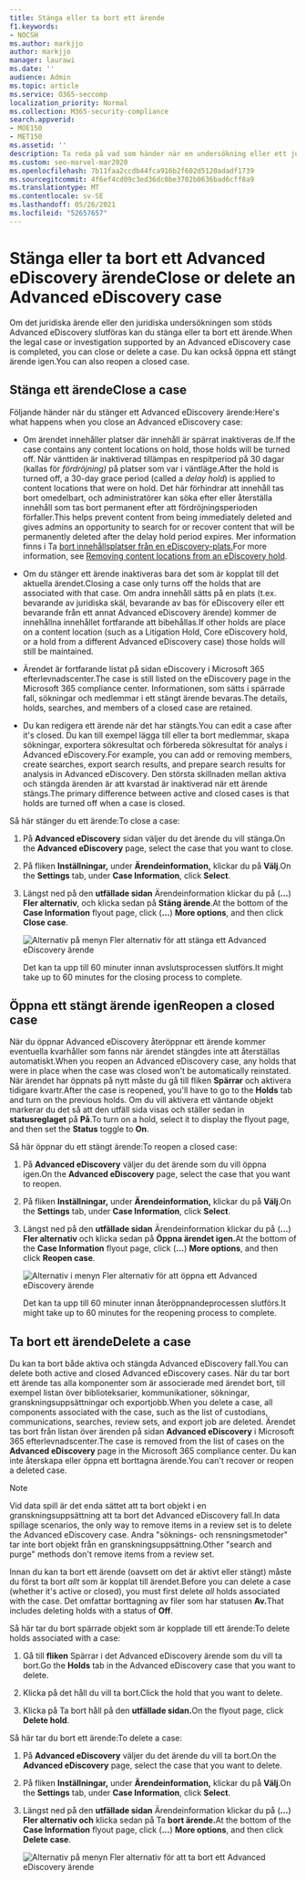 ```yaml
---
title: Stänga eller ta bort ett ärende
f1.keywords:
- NOCSH
ms.author: markjjo
author: markjjo
manager: laurawi
ms.date: ''
audience: Admin
ms.topic: article
ms.service: O365-seccomp
localization_priority: Normal
ms.collection: M365-security-compliance
search.appverid:
- MOE150
- MET150
ms.assetid: ''
description: Ta reda på vad som händer när en undersökning eller ett juridiskt ärende som stöds Advanced eDiscovery ett ärende stängs eller tas bort.
ms.custom: seo-marvel-mar2020
ms.openlocfilehash: 7b11faa2ccdb44fca916b2f602d5120adadf1739
ms.sourcegitcommit: 4f6ef4cd09c3ed36dc0be3702b0636bad6cff8a9
ms.translationtype: MT
ms.contentlocale: sv-SE
ms.lasthandoff: 05/26/2021
ms.locfileid: "52657657"
---
```

# <a name="close-or-delete-an-advanced-ediscovery-case"></a><span data-ttu-id="3dcc2-103">Stänga eller ta bort ett Advanced eDiscovery ärende</span><span class="sxs-lookup"><span data-stu-id="3dcc2-103">Close or delete an Advanced eDiscovery case</span></span>

<span data-ttu-id="3dcc2-104">Om det juridiska ärende eller den juridiska undersökningen som stöds Advanced eDiscovery slutföras kan du stänga eller ta bort ett ärende.</span><span class="sxs-lookup"><span data-stu-id="3dcc2-104">When the legal case or investigation supported by an Advanced eDiscovery case is completed, you can close or delete a case.</span></span> <span data-ttu-id="3dcc2-105">Du kan också öppna ett stängt ärende igen.</span><span class="sxs-lookup"><span data-stu-id="3dcc2-105">You can also reopen a closed case.</span></span>

## <a name="close-a-case"></a><span data-ttu-id="3dcc2-106">Stänga ett ärende</span><span class="sxs-lookup"><span data-stu-id="3dcc2-106">Close a case</span></span>

<span data-ttu-id="3dcc2-107">Följande händer när du stänger ett Advanced eDiscovery ärende:</span><span class="sxs-lookup"><span data-stu-id="3dcc2-107">Here's what happens when you close an Advanced eDiscovery case:</span></span>

- <span data-ttu-id="3dcc2-108">Om ärendet innehåller platser där innehåll är spärrat inaktiveras de.</span><span class="sxs-lookup"><span data-stu-id="3dcc2-108">If the case contains any content locations on hold, those holds will be turned off.</span></span> <span data-ttu-id="3dcc2-109">När vänttiden är inaktiverad tillämpas en respitperiod på 30 dagar (kallas för *fördröjning)* på platser som var i väntläge.</span><span class="sxs-lookup"><span data-stu-id="3dcc2-109">After the hold is turned off, a 30-day grace period (called a *delay hold*) is applied to content locations that were on hold.</span></span> <span data-ttu-id="3dcc2-110">Det här förhindrar att innehåll tas bort omedelbart, och administratörer kan söka efter eller återställa innehåll som tas bort permanent efter att fördröjningsperioden förfaller.</span><span class="sxs-lookup"><span data-stu-id="3dcc2-110">This helps prevent content from being immediately deleted and gives admins an opportunity to search for or recover content that will be permanently deleted after the delay hold period expires.</span></span> <span data-ttu-id="3dcc2-111">Mer information finns i Ta [bort innehållsplatser från en eDiscovery-plats.](create-ediscovery-holds.md#removing-content-locations-from-an-ediscovery-hold)</span><span class="sxs-lookup"><span data-stu-id="3dcc2-111">For more information, see [Removing content locations from an eDiscovery hold](create-ediscovery-holds.md#removing-content-locations-from-an-ediscovery-hold).</span></span>

- <span data-ttu-id="3dcc2-112">Om du stänger ett ärende inaktiveras bara det som är kopplat till det aktuella ärendet.</span><span class="sxs-lookup"><span data-stu-id="3dcc2-112">Closing a case only turns off the holds that are associated with that case.</span></span> <span data-ttu-id="3dcc2-113">Om andra innehåll sätts på en plats (t.ex. bevarande av juridiska skäl, bevarande av bas för eDiscovery eller ett bevarande från ett annat Advanced eDiscovery ärende) kommer de innehållna innehållet fortfarande att bibehållas.</span><span class="sxs-lookup"><span data-stu-id="3dcc2-113">If other holds are place on a content location (such as a Litigation Hold, Core eDiscovery hold, or a hold from a different Advanced eDiscovery case) those holds will still be maintained.</span></span>

- <span data-ttu-id="3dcc2-114">Ärendet är fortfarande listat på sidan eDiscovery i Microsoft 365 efterlevnadscenter.</span><span class="sxs-lookup"><span data-stu-id="3dcc2-114">The case is still listed on the eDiscovery page in the Microsoft 365 compliance center.</span></span> <span data-ttu-id="3dcc2-115">Informationen, som sätts i spärrade fall, sökningar och medlemmar i ett stängt ärende bevaras.</span><span class="sxs-lookup"><span data-stu-id="3dcc2-115">The details, holds, searches, and members of a closed case are retained.</span></span>

- <span data-ttu-id="3dcc2-116">Du kan redigera ett ärende när det har stängts.</span><span class="sxs-lookup"><span data-stu-id="3dcc2-116">You can edit a case after it's closed.</span></span> <span data-ttu-id="3dcc2-117">Du kan till exempel lägga till eller ta bort medlemmar, skapa sökningar, exportera sökresultat och förbereda sökresultat för analys i Advanced eDiscovery.</span><span class="sxs-lookup"><span data-stu-id="3dcc2-117">For example, you can add or removing members, create searches, export search results, and prepare search results for analysis in Advanced eDiscovery.</span></span> <span data-ttu-id="3dcc2-118">Den största skillnaden mellan aktiva och stängda ärenden är att kvarstad är inaktiverad när ett ärende stängs.</span><span class="sxs-lookup"><span data-stu-id="3dcc2-118">The primary difference between active and closed cases is that holds are turned off when a case is closed.</span></span>

<span data-ttu-id="3dcc2-119">Så här stänger du ett ärende:</span><span class="sxs-lookup"><span data-stu-id="3dcc2-119">To close a case:</span></span>

1. <span data-ttu-id="3dcc2-120">På **Advanced eDiscovery** sidan väljer du det ärende du vill stänga.</span><span class="sxs-lookup"><span data-stu-id="3dcc2-120">On the **Advanced eDiscovery** page, select the case that you want to close.</span></span>

2. <span data-ttu-id="3dcc2-121">På fliken **Inställningar,** under **Ärendeinformation,** klickar du på **Välj**.</span><span class="sxs-lookup"><span data-stu-id="3dcc2-121">On the **Settings** tab, under **Case Information**, click **Select**.</span></span>

3. <span data-ttu-id="3dcc2-122">Längst ned på den **utfällade sidan** Ärendeinformation klickar du på (**...**) **Fler alternativ**, och klicka sedan på **Stäng ärende**.</span><span class="sxs-lookup"><span data-stu-id="3dcc2-122">At the bottom of the **Case Information** flyout page, click (**...**) **More options**, and then click **Close case**.</span></span>

   ![Alternativ på menyn Fler alternativ för att stänga ett Advanced eDiscovery ärende](..\Media\CloseAdvancedeDiscoveryCase.png)

   <span data-ttu-id="3dcc2-124">Det kan ta upp till 60 minuter innan avslutsprocessen slutförs.</span><span class="sxs-lookup"><span data-stu-id="3dcc2-124">It might take up to 60 minutes for the closing process to complete.</span></span>

## <a name="reopen-a-closed-case"></a><span data-ttu-id="3dcc2-125">Öppna ett stängt ärende igen</span><span class="sxs-lookup"><span data-stu-id="3dcc2-125">Reopen a closed case</span></span>

<span data-ttu-id="3dcc2-126">När du öppnar Advanced eDiscovery återöppnar ett ärende kommer eventuella kvarhåller som fanns när ärendet stängdes inte att återställas automatiskt.</span><span class="sxs-lookup"><span data-stu-id="3dcc2-126">When you reopen an Advanced eDiscovery case, any holds that were in place when the case was closed won't be automatically reinstated.</span></span> <span data-ttu-id="3dcc2-127">När ärendet har öppnats på nytt måste du gå till fliken **Spärrar** och aktivera tidigare kvartr.</span><span class="sxs-lookup"><span data-stu-id="3dcc2-127">After the case is reopened, you'll have to go to the **Holds** tab and turn on the previous holds.</span></span> <span data-ttu-id="3dcc2-128">Om du vill aktivera ett väntande objekt markerar du det så att den utfäll sida visas och ställer sedan in **statusreglaget** på **På**.</span><span class="sxs-lookup"><span data-stu-id="3dcc2-128">To turn on a hold, select it to display the flyout page, and then set the **Status** toggle to **On**.</span></span>

<span data-ttu-id="3dcc2-129">Så här öppnar du ett stängt ärende:</span><span class="sxs-lookup"><span data-stu-id="3dcc2-129">To reopen a closed case:</span></span>

1. <span data-ttu-id="3dcc2-130">På **Advanced eDiscovery** väljer du det ärende som du vill öppna igen.</span><span class="sxs-lookup"><span data-stu-id="3dcc2-130">On the **Advanced eDiscovery** page, select the case that you want to reopen.</span></span>

2. <span data-ttu-id="3dcc2-131">På fliken **Inställningar,** under **Ärendeinformation,** klickar du på **Välj**.</span><span class="sxs-lookup"><span data-stu-id="3dcc2-131">On the **Settings** tab, under **Case Information**, click **Select**.</span></span>

3. <span data-ttu-id="3dcc2-132">Längst ned på den **utfällade sidan** Ärendeinformation klickar du på (**...**) **Fler alternativ** och klicka sedan på **Öppna ärendet igen.**</span><span class="sxs-lookup"><span data-stu-id="3dcc2-132">At the bottom of the **Case Information** flyout page, click (**...**) **More options**, and then click **Reopen case**.</span></span>

   ![Alternativ i menyn Fler alternativ för att öppna ett Advanced eDiscovery ärende](..\Media\ReopenAdvancedeDiscoveryCase.png)

   <span data-ttu-id="3dcc2-134">Det kan ta upp till 60 minuter innan återöppnandeprocessen slutförs.</span><span class="sxs-lookup"><span data-stu-id="3dcc2-134">It might take up to 60 minutes for the reopening process to complete.</span></span>

## <a name="delete-a-case"></a><span data-ttu-id="3dcc2-135">Ta bort ett ärende</span><span class="sxs-lookup"><span data-stu-id="3dcc2-135">Delete a case</span></span>

<span data-ttu-id="3dcc2-136">Du kan ta bort både aktiva och stängda Advanced eDiscovery fall.</span><span class="sxs-lookup"><span data-stu-id="3dcc2-136">You can delete both active and closed Advanced eDiscovery cases.</span></span> <span data-ttu-id="3dcc2-137">När du tar bort ett ärende tas alla komponenter som är associerade med ärendet bort, till exempel listan över biblioteksarier, kommunikationer, sökningar, granskningsuppsättningar och exportjobb.</span><span class="sxs-lookup"><span data-stu-id="3dcc2-137">When you delete a case, all components associated with the case, such as the list of custodians, communications, searches, review sets, and export job are deleted.</span></span> <span data-ttu-id="3dcc2-138">Ärendet tas bort från listan över ärenden på sidan **Advanced eDiscovery** i Microsoft 365 efterlevnadscenter.</span><span class="sxs-lookup"><span data-stu-id="3dcc2-138">The case is removed from the list of cases on the **Advanced eDiscovery** page in the Microsoft 365 compliance center.</span></span> <span data-ttu-id="3dcc2-139">Du kan inte återskapa eller öppna ett borttagna ärende.</span><span class="sxs-lookup"><span data-stu-id="3dcc2-139">You can't recover or reopen a deleted case.</span></span>

> [!NOTE]
> <span data-ttu-id="3dcc2-140">Vid data spill är det enda sättet att ta bort objekt i en granskningsuppsättning att ta bort det Advanced eDiscovery fall.</span><span class="sxs-lookup"><span data-stu-id="3dcc2-140">In data spillage scenarios, the only way to remove items in a review set is to delete the Advanced eDiscovery case.</span></span> <span data-ttu-id="3dcc2-141">Andra "söknings- och rensningsmetoder" tar inte bort objekt från en granskningsuppsättning.</span><span class="sxs-lookup"><span data-stu-id="3dcc2-141">Other "search and purge" methods don't remove items from a review set.</span></span>

<span data-ttu-id="3dcc2-142">Innan du kan ta bort ett ärende (oavsett om det är aktivt eller stängt) måste du först ta bort *allt* som är kopplat till ärendet.</span><span class="sxs-lookup"><span data-stu-id="3dcc2-142">Before you can delete a case (whether it's active or closed), you must first delete *all* holds associated with the case.</span></span> <span data-ttu-id="3dcc2-143">Det omfattar borttagning av filer som har statusen **Av.**</span><span class="sxs-lookup"><span data-stu-id="3dcc2-143">That includes deleting holds with a status of **Off**.</span></span>

<span data-ttu-id="3dcc2-144">Så här tar du bort spärrade objekt som är kopplade till ett ärende:</span><span class="sxs-lookup"><span data-stu-id="3dcc2-144">To delete holds associated with a case:</span></span>

1. <span data-ttu-id="3dcc2-145">Gå till **fliken** Spärrar i det Advanced eDiscovery ärende som du vill ta bort.</span><span class="sxs-lookup"><span data-stu-id="3dcc2-145">Go the **Holds** tab in the Advanced eDiscovery case that you want to delete.</span></span>

2. <span data-ttu-id="3dcc2-146">Klicka på det håll du vill ta bort.</span><span class="sxs-lookup"><span data-stu-id="3dcc2-146">Click the hold that you want to delete.</span></span>

3. <span data-ttu-id="3dcc2-147">Klicka på Ta bort håll på den **utfällade sidan.**</span><span class="sxs-lookup"><span data-stu-id="3dcc2-147">On the flyout page, click **Delete hold**.</span></span>

<span data-ttu-id="3dcc2-148">Så här tar du bort ett ärende:</span><span class="sxs-lookup"><span data-stu-id="3dcc2-148">To delete a case:</span></span>

1. <span data-ttu-id="3dcc2-149">På **Advanced eDiscovery** väljer du det ärende du vill ta bort.</span><span class="sxs-lookup"><span data-stu-id="3dcc2-149">On the **Advanced eDiscovery** page, select the case that you want to delete.</span></span>

2. <span data-ttu-id="3dcc2-150">På fliken **Inställningar,** under **Ärendeinformation,** klickar du på **Välj**.</span><span class="sxs-lookup"><span data-stu-id="3dcc2-150">On the **Settings** tab, under **Case Information**, click **Select**.</span></span>

3. <span data-ttu-id="3dcc2-151">Längst ned på den **utfällade sidan** Ärendeinformation klickar du på (**...**) **Fler alternativ och** klicka sedan på Ta **bort ärende.**</span><span class="sxs-lookup"><span data-stu-id="3dcc2-151">At the bottom of the **Case Information** flyout page, click (**...**) **More options**, and then click **Delete case**.</span></span>

   ![Alternativ på menyn Fler alternativ för att ta bort ett Advanced eDiscovery ärende](..\Media\DeleteAdvancedeDiscoveryCase.png)
